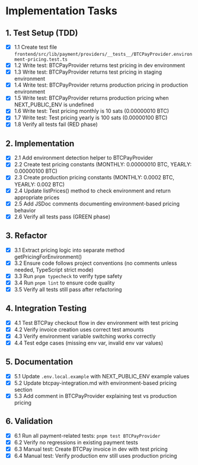 # Implementation Tasks

## 1. Test Setup (TDD)

- [x] 1.1 Create test file `frontend/src/lib/payment/providers/__tests__/BTCPayProvider.environment-pricing.test.ts`
- [x] 1.2 Write test: BTCPayProvider returns test pricing in dev environment
- [x] 1.3 Write test: BTCPayProvider returns test pricing in staging environment
- [x] 1.4 Write test: BTCPayProvider returns production pricing in production environment
- [x] 1.5 Write test: BTCPayProvider returns production pricing when NEXT_PUBLIC_ENV is undefined
- [x] 1.6 Write test: Test pricing monthly is 10 sats (0.00000010 BTC)
- [x] 1.7 Write test: Test pricing yearly is 100 sats (0.00000100 BTC)
- [x] 1.8 Verify all tests fail (RED phase)

## 2. Implementation

- [x] 2.1 Add environment detection helper to BTCPayProvider
- [x] 2.2 Create test pricing constants (MONTHLY: 0.00000010 BTC, YEARLY: 0.00000100 BTC)
- [x] 2.3 Create production pricing constants (MONTHLY: 0.0002 BTC, YEARLY: 0.002 BTC)
- [x] 2.4 Update listPrices() method to check environment and return appropriate prices
- [x] 2.5 Add JSDoc comments documenting environment-based pricing behavior
- [x] 2.6 Verify all tests pass (GREEN phase)

## 3. Refactor

- [x] 3.1 Extract pricing logic into separate method getPricingForEnvironment()
- [x] 3.2 Ensure code follows project conventions (no comments unless needed, TypeScript strict mode)
- [x] 3.3 Run `pnpm typecheck` to verify type safety
- [x] 3.4 Run `pnpm lint` to ensure code quality
- [x] 3.5 Verify all tests still pass after refactoring

## 4. Integration Testing

- [x] 4.1 Test BTCPay checkout flow in dev environment with test pricing
- [x] 4.2 Verify invoice creation uses correct test amounts
- [x] 4.3 Verify environment variable switching works correctly
- [x] 4.4 Test edge cases (missing env var, invalid env var values)

## 5. Documentation

- [x] 5.1 Update `.env.local.example` with NEXT_PUBLIC_ENV example values
- [x] 5.2 Update btcpay-integration.md with environment-based pricing section
- [x] 5.3 Add comment in BTCPayProvider explaining test vs production pricing

## 6. Validation

- [x] 6.1 Run all payment-related tests: `pnpm test BTCPayProvider`
- [x] 6.2 Verify no regressions in existing payment tests
- [x] 6.3 Manual test: Create BTCPay invoice in dev with test pricing
- [x] 6.4 Manual test: Verify production env still uses production pricing
